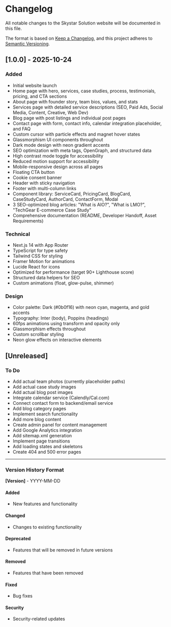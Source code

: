 # Changelog

All notable changes to the Skystar Solution website will be documented in this file.

The format is based on [Keep a Changelog](https://keepachangelog.com/en/1.0.0/),
and this project adheres to [Semantic Versioning](https://semver.org/spec/v2.0.0.html).

## [1.0.0] - 2025-10-24

### Added
- Initial website launch
- Home page with hero, services, case studies, process, testimonials, pricing, and CTA sections
- About page with founder story, team bios, values, and stats
- Services page with detailed service descriptions (SEO, Paid Ads, Social Media, Content, Creative, Web Dev)
- Blog page with post listings and individual post pages
- Contact page with form, contact info, calendar integration placeholder, and FAQ
- Custom cursor with particle effects and magnet hover states
- Glassmorphism UI components throughout
- Dark mode design with neon gradient accents
- SEO optimization with meta tags, OpenGraph, and structured data
- High contrast mode toggle for accessibility
- Reduced motion support for accessibility
- Mobile-responsive design across all pages
- Floating CTA button
- Cookie consent banner
- Header with sticky navigation
- Footer with multi-column links
- Component library: ServiceCard, PricingCard, BlogCard, CaseStudyCard, AuthorCard, ContactForm, Modal
- 3 SEO-optimized blog articles: "What is AIO?", "What is LMO?", "TechGear E-commerce Case Study"
- Comprehensive documentation (README, Developer Handoff, Asset Requirements)

### Technical
- Next.js 14 with App Router
- TypeScript for type safety
- Tailwind CSS for styling
- Framer Motion for animations
- Lucide React for icons
- Optimized for performance (target 90+ Lighthouse score)
- Structured data helpers for SEO
- Custom animations (float, glow-pulse, shimmer)

### Design
- Color palette: Dark (#0b0f16) with neon cyan, magenta, and gold accents
- Typography: Inter (body), Poppins (headings)
- 60fps animations using transform and opacity only
- Glassmorphism effects throughout
- Custom scrollbar styling
- Neon glow effects on interactive elements

## [Unreleased]

### To Do
- Add actual team photos (currently placeholder paths)
- Add actual case study images
- Add actual blog post images
- Integrate calendar service (Calendly/Cal.com)
- Connect contact form to backend/email service
- Add blog category pages
- Implement search functionality
- Add more blog content
- Create admin panel for content management
- Add Google Analytics integration
- Add sitemap.xml generation
- Implement page transitions
- Add loading states and skeletons
- Create 404 and 500 error pages

---

### Version History Format

**[Version]** - YYYY-MM-DD

#### Added
- New features and functionality

#### Changed
- Changes to existing functionality

#### Deprecated
- Features that will be removed in future versions

#### Removed
- Features that have been removed

#### Fixed
- Bug fixes

#### Security
- Security-related updates


